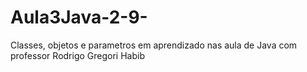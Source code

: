 # Aula3Java-2-9-
Classes, objetos e parametros em aprendizado nas aula de Java com professor Rodrigo Gregori Habib
